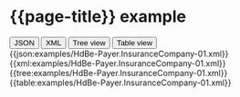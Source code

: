 # {{page-title}} example

<div>
  <div class="tab">
     <button class="tablinks active" onclick="openTab(event, 'JSON')">JSON</button>
     <button class="tablinks" onclick="openTab(event, 'XML')">XML</button>
     <button class="tablinks" onclick="openTab(event, 'Tree view')">Tree view</button>
     <button class="tablinks" onclick="openTab(event, 'Table view')">Table view</button>   
  </div>

  <div id="JSON" class="tabcontent" style="display:block">
      {{json:examples/HdBe-Payer.InsuranceCompany-01.xml}}
  </div>
  <div id="XML" class="tabcontent">
      {{xml:examples/HdBe-Payer.InsuranceCompany-01.xml}}
  </div>
  <div id="Tree view" class="tabcontent">
      {{tree:examples/HdBe-Payer.InsuranceCompany-01.xml}}
  </div>
  <div id="Table view" class="tabcontent">
      {{table:examples/HdBe-Payer.InsuranceCompany-01.xml}}
  </div>

</div>